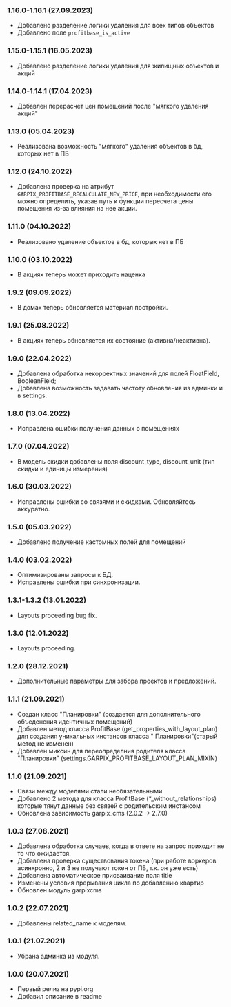 ### 1.16.0-1.16.1 (27.09.2023)

- Добавлено разделение логики удаления для всех типов объектов
- Добавлено поле `profitbase_is_active`

### 1.15.0-1.15.1 (16.05.2023)

- Добавлено разделение логики удаления для жилищных объектов и акций

### 1.14.0-1.14.1 (17.04.2023)

- Добавлен перерасчет цен помещений после "мягкого удаления акций"

### 1.13.0 (05.04.2023)

- Реализована возможность "мягкого" удаления объектов в бд, которых нет в ПБ

### 1.12.0 (24.10.2022)

- Добавлена проверка на атрибут `GARPIX_PROFITBASE_RECALCULATE_NEW_PRICE`, при необходимости его можно определить, 
указав путь к функции пересчета цены помещения из-за влияния на нее акции.

### 1.11.0 (04.10.2022)

- Реализовано удаление объектов в бд, которых нет в ПБ

### 1.10.0 (03.10.2022)

- В акциях теперь может приходить наценка 

### 1.9.2 (09.09.2022)

- В домах теперь обновляется материал постройки.

### 1.9.1 (25.08.2022)

- В акциях теперь обновляется их состояние (активна/неактивна).

### 1.9.0 (22.04.2022)

- Добавлена обработка некорректных значений для полей FloatField, BooleanField;
- Добавлена возможность задавать частоту обновления из админки и в settings.


### 1.8.0 (13.04.2022)

- Исправлена ошибки получения данных о помещениях

### 1.7.0 (07.04.2022)

- В модель скидки добавлены поля discount_type, discount_unit (тип скидки и единицы измерения)

### 1.6.0 (30.03.2022)

- Исправлены ошибки со связями и скидками. Обновляйтесь аккуратно.

### 1.5.0 (05.03.2022)

- Добавлено получение кастомных полей для помещений

### 1.4.0 (03.02.2022)

- Оптимизированы запросы к БД.
- Исправлены ошибки при синхронизации.

### 1.3.1-1.3.2 (13.01.2022)

- Layouts proceeding bug fix.

### 1.3.0 (12.01.2022)

- Layouts proceeding.

### 1.2.0 (28.12.2021)

- Дополнительные параметры для забора проектов и предложений.

### 1.1.1 (21.09.2021)

- Создан класс "Планировки" (создается для дополнительного объеденения идентичных помещений)
- Добавлен метод класса ProfitBase (get_properties_with_layout_plan) для создания уникальных инстансов класса "
  Планировки"(старый метод не изменен)
- Добавлен миксин для переопределния родителя класса "Планировки" (settings.GARPIX_PROFITBASE_LAYOUT_PLAN_MIXIN)

### 1.1.0 (21.09.2021)

- Связи между моделями стали необязательными
- Добавлено 2 метода для класса ProfitBase (*_without_relationships) которые тянут данные без связей с родительским
  инстансом
- Обновлена зависимость garpix_cms (2.0.2 -> 2.7.0)

### 1.0.3 (27.08.2021)

- Добавлена обработка случаев, когда в ответе на запрос приходит не то что ожидается.
- Добавлена проверка существования токена (при работе воркеров асинхронно, 2 и 3 не получают токен от ПБ, т.к. он уже
  есть)
- Добавлена автоматическое присваивание поля title
- Изменены условия прерывания цикла по добавлению квартир
- Обновлен модуль garpixcms

### 1.0.2 (22.07.2021)

- Добавлены related_name к моделям.

### 1.0.1 (21.07.2021)

- Убрана админка из модуля.

### 1.0.0 (20.07.2021)

- Первый релиз на pypi.org
- Добавил описание в readme
